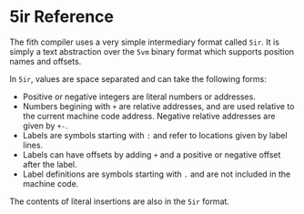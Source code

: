 # 5ir Reference

The fith compiler uses a very simple intermediary format called
`5ir`. It is simply a text abstraction over the `5vm` binary
format which supports position names and offsets. 

In `5ir`, values are space separated and can take the following
forms:

- Positive or negative integers are literal numbers or addresses.
- Numbers begining with `+` are relative addresses, and are used relative to the current machine code address. Negative relative addresses are given by `+-`.
- Labels are symbols starting with `:` and refer to locations given by label lines.
- Labels can have offsets by adding `+` and a positive or negative offset after the label.
- Label definitions are symbols starting with `.` and are not included in the machine code.

The contents of literal insertions are also in the `5ir` format.
